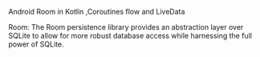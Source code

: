 Android Room in Kotlin ,Coroutines flow and LiveData

Room: 
The Room persistence library provides an abstraction layer over SQLite to allow for more robust database access while harnessing the full power of SQLite.
